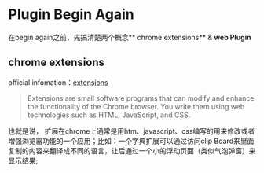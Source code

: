 # Plugin Begin Again

在begin again之前，先搞清楚两个概念** chrome extensions** & **web Plugin**

## chrome extensions

official infomation：[extensions](https://developer.chrome.com/extensions)
>  Extensions are small software programs that can modify and enhance the functionality of the Chrome browser. You write them using web technologies such as HTML, JavaScript, and CSS. 

也就是说， 扩展在chrome上通常是用htm、javascript、css编写的用来修改或者增强浏览器功能的一个应用；比如：一个字典扩展可以通过访问clip Board来里面复制的内容来翻译成不同的语言，让后通过一个小的浮动页面（类似气泡弹窗）来显示结果;